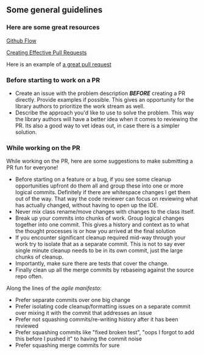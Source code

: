 ## Some general guidelines 

### Here are some great resources 
[Github Flow](https://guides.github.com/introduction/flow/index.html)

[Creating Effective Pull Requests](http://codeinthehole.com/writing/pull-requests-and-other-good-practices-for-teams-using-github/)

Here is an example of [a great pull request](https://github.com/bitly/dablooms/pull/19)

### Before starting to work on a PR

- Create an issue with the problem description **_BEFORE_** creating a PR directly. Provide examples if possible. This 
gives an opportunity for the library authors to prioritize the work stream as well.
- Describe the approach you'd like to use to solve the problem. This way the library authors will have a better idea 
when it comes to reviewing the PR. Its also a good way to vet ideas out, in case there is a simpler solution.

### While working on the PR
While working on the PR, here are some suggestions to make submitting a PR fun for everyone! 

- Before starting on a feature or a bug, if you see some cleanup opportunities upfront do them all and group these 
into one or more logical commits. Definitely if there are whitespace changes I get them out of the way. That way the 
code reviewer can focus on reviewing what has actually changed, without having to open up the IDE.
- Never mix class rename/move changes with changes to the class itself.
- Break up your commits into chunks of work. Group logical changes together into one commit. This gives a history and 
context as to what the thought processes is or how you arrived at the final solution
- If you encounter significant cleanup required mid-way through your work try to isolate that as a separate commit. 
This is not to say ever single minute cleanup needs to be in its own commit, just the large chunks of cleanup.
- Importantly, make sure there are tests that cover the change.
- Finally clean up all the merge commits by rebaseing against the source repo often.

Along the lines of the _agile manifesto_:

- Prefer separate commits over one big change
- Prefer isolating code cleanup/formatting issues on a separate commit over mixing it with the commit that addresses 
an issue
- Prefer not squashing commits/re-writing history after it has been reviewed
- Prefer squashing commits like "fixed broken test", "oops I forgot to add this before I pushed it" to having the 
commit noise
- Prefer squashing merge commits for sure